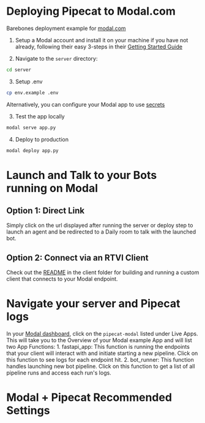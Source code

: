 # Deploying Pipecat to Modal.com

Barebones deployment example for [modal.com](https://www.modal.com)

1. Setup a Modal account and install it on your machine if you have not already, following their easy 3-steps in their [Getting Started Guide](https://modal.com/docs/guide#getting-started)


2. Navigate to the `server` directory:

```bash
cd server
```

3. Setup .env

```bash
cp env.example .env
```

Alternatively, you can configure your Modal app to use [secrets](https://modal.com/docs/guide/secrets)

3. Test the app locally

```bash
modal serve app.py
```

4. Deploy to production

```bash
modal deploy app.py
```

# Launch and Talk to your Bots running on Modal

## Option 1: Direct Link

Simply click on the url displayed after running the server or deploy step to launch an agent and be redirected to a Daily room to talk with the launched bot.

## Option 2: Connect via an RTVI Client

Check out the [README](client/javascript/README.md) in the client folder for building and running a custom client that connects to your Modal endpoint.

# Navigate your server and Pipecat logs

In your [Modal dashboard](https://modal.com/apps), click on the  `pipecat-modal` listed under Live Apps. This will take you to the Overview of your Modal example App and will list two App Functions:
    1. fastapi_app: This function is running the endpoints that your client will interact with and initiate starting a new pipeline. Click on this function to see logs for each endpoint hit.
    2. bot_runner: This function handles launching new bot pipeline. Click on this function to get a list of all pipeline runs and access each run's logs.

# Modal + Pipecat Recommended Settings

<FIX ME: fill in the following>

<Recommended image settings for webapp container>
<Recommended image settings for pipeline container>
<Recommendations for min_containers and fast bot joins>
<Link to Advanced example with Services self-hosted on Modal>